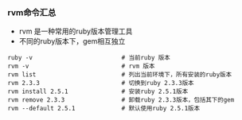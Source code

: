 ### rvm命令汇总
* rvm 是一种常用的ruby版本管理工具
* 不同的ruby版本下，gem相互独立

```
ruby -v                         # 当前ruby 版本
rvm -v                          # rvm 版本
rvm list                        # 列出当前环境下，所有安装的ruby版本
rvm 2.3.3                       # 切换到ruby 2.3.3版本
rvm install 2.5.1               # 安装ruby 2.5.1版本
rvm remove 2.3.3                # 卸载ruby 2.3.3版本，包括其下的gem
rvm --default 2.5.1             # 默认使用ruby 2.5.1版本
```
